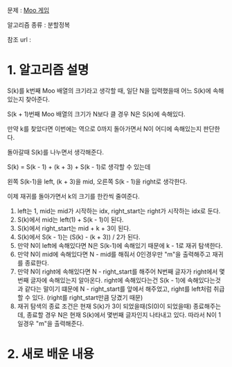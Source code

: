 문제 : [Moo 게임](https://www.acmicpc.net/problem/5904)

알고리즘 종류 : 분할정복

참조 url : 

# 1. 알고리즘 설명

S(k)를 k번째 Moo 배열의 크기라고 생각할 때, 일단 N을 입력했을때 어느 S(k)에 속해있는지 찾아준다.

S(k + 1)번째 Moo 배열의 크기가 N보다 클 경우 N은 S(k)에 속해있다.

만약 k를 찾았다면 이번에는 역으로 0까지 돌아가면서 N이 어디에 속해있는지 판단한다.

돌아갈때 S(k)를 나누면서 생각해준다.

S(k) = S(k - 1) + (k + 3) + S(k - 1)로 생각할 수 있는데

왼쪽 S(k-1)을 left, (k + 3)을 mid, 오른쪽 S(k - 1)을 right로 생각한다.

이제 재귀를 돌아가면서 k의 크기를 한칸씩 줄여준다.

1. left는 1, mid는 mid가 시작하는 idx, right_start는 right가 시작하는 idx로 둔다.
2. S(k)에서 mid는 left(1) + S(k - 1)이 된다.
3. S(k)에서 right_start는 mid + k + 3이 된다.
4. S(k)에서 S(k - 1)는 (S(k) - (k + 3)) / 2가 된다.
5. 만약 N이 left에 속해있다면 N은 S(k-1)에 속해있기 때문에 k - 1로 재귀 탐색한다.
6. 만약 N이 mid에 속해있다면 N - mid를 해줘서 0인경우만 "m"을 출력해주고 재귀를 종료한다.
7. 만약 N이 right에 속해있다면 N - right_start를 해주어 N번째 글자가 right에서 몇번째 글자에 속해있는지 알아온다. right에 속해있다는건 S(k - 1)에 속해있다는것과 같다는 말이기 떄문에 N - right_start를 앞에서 해주었고, right를 left처럼 취급할 수 있다. (right를 right_start만큼 당겼기 때문)
9. 재귀 탐색의 종료 조건은 현재 S(k)가 3이 되었을때(S(0)이 되었을때) 종료해주는데, 종료할 경우 N은 현재 S(k)에서 몇번째 글자인지 나타내고 있다. 따라서 N이 1일경우 "m"을 출력해준다.

# 2. 새로 배운 내용
